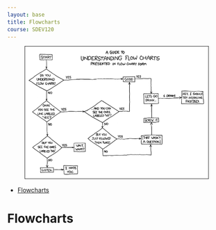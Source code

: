 ```yaml
---
layout: base
title: Flowcharts
course: SDEV120
---
```


<figure>
    <span>
        <img src="images/fun_flowchart.png" style="">
    </span>
    <figcaption>
        <a href=""></a>
    </figcaption>
</figure>

- [Flowcharts](#flowcharts)

# Flowcharts
